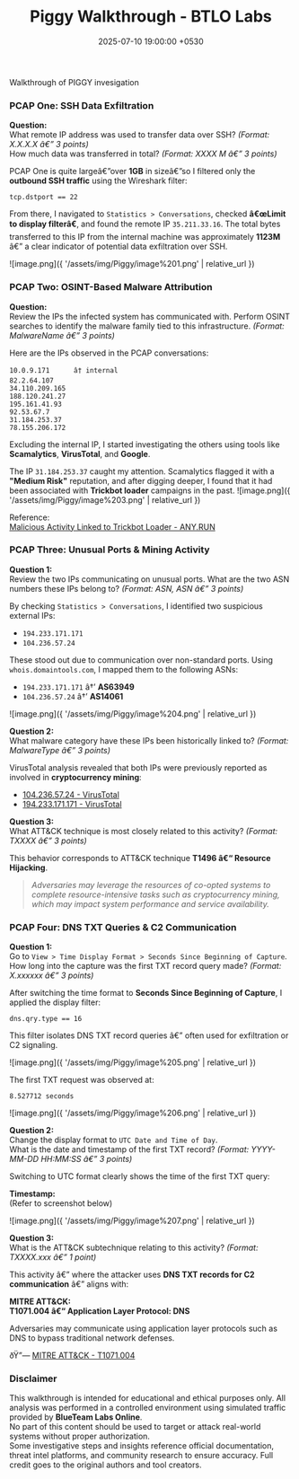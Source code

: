 ﻿---
title: Piggy Walkthrough - BTLO Labs
date: 2025-07-10 19:00:00 +0530
categories: [blue-teaming]
tags:
- BTLO
- wireshark
- MITRE
- forensics
---

Walkthrough of PIGGY invesigation

### PCAP One: SSH Data Exfiltration

**Question:**  
What remote IP address was used to transfer data over SSH? *(Format: X.X.X.X â€” 3 points)*  
How much data was transferred in total? *(Format: XXXX M â€” 3 points)*

PCAP One is quite largeâ€”over **1GB** in sizeâ€”so I filtered only the **outbound SSH traffic** using the Wireshark filter:

```wireshark
tcp.dstport == 22
```

From there, I navigated to `Statistics > Conversations`, checked **â€œLimit to display filterâ€**, and found the remote IP `35.211.33.16`. The total bytes transferred to this IP from the internal machine was approximately **1123M** â€” a clear indicator of potential data exfiltration over SSH.

![image.png]({ '/assets/img/Piggy/image%201.png' | relative_url })


### PCAP Two: OSINT-Based Malware Attribution

**Question:**  
Review the IPs the infected system has communicated with. Perform OSINT searches to identify the malware family tied to this infrastructure. *(Format: MalwareName â€” 3 points)*

Here are the IPs observed in the PCAP conversations:

```plaintext
10.0.9.171      â† internal
82.2.64.107
34.110.209.165
188.120.241.27
195.161.41.93
92.53.67.7
31.184.253.37
78.155.206.172
```

Excluding the internal IP, I started investigating the others using tools like **Scamalytics**, **VirusTotal**, and **Google**.

The IP `31.184.253.37` caught my attention. Scamalytics flagged it with a **"Medium Risk"** reputation, and after digging deeper, I found that it had been associated with **Trickbot loader** campaigns in the past.
![image.png]({ '/assets/img/Piggy/image%203.png' | relative_url })

Reference:  
[Malicious Activity Linked to Trickbot Loader - ANY.RUN](https://any.run/report/387682995c339dd34e1b7943d7bcb84a7c1a3b538ffa10cf5a1555361a40a0fd/c066e0e9-2a69-4927-9d24-11e2888ffbf9#Network)



### PCAP Three: Unusual Ports & Mining Activity

**Question 1:**  
Review the two IPs communicating on unusual ports. What are the two ASN numbers these IPs belong to? *(Format: ASN, ASN â€” 3 points)*

By checking `Statistics > Conversations`, I identified two suspicious external IPs:

- `194.233.171.171`
- `104.236.57.24`

These stood out due to communication over non-standard ports. Using `whois.domaintools.com`, I mapped them to the following ASNs:

- `194.233.171.171` â†’ **AS63949**
- `104.236.57.24` â†’ **AS14061**

![image.png]({ '/assets/img/Piggy/image%204.png' | relative_url })

**Question 2:**  
What malware category have these IPs been historically linked to? *(Format: MalwareType â€” 3 points)*

VirusTotal analysis revealed that both IPs were previously reported as involved in **cryptocurrency mining**:

- [104.236.57.24 - VirusTotal](https://www.virustotal.com/gui/ip-address/104.236.57.24)
- [194.233.171.171 - VirusTotal](https://www.virustotal.com/gui/ip-address/194.233.171.171)

**Question 3:**  
What ATT&CK technique is most closely related to this activity? *(Format: TXXXX â€” 3 points)*

This behavior corresponds to ATT&CK technique **T1496 â€“ Resource Hijacking**.

> *Adversaries may leverage the resources of co-opted systems to complete resource-intensive tasks such as cryptocurrency mining, which may impact system performance and service availability.*


###  PCAP Four: DNS TXT Queries & C2 Communication

**Question 1:**  
Go to `View > Time Display Format > Seconds Since Beginning of Capture`.  
How long into the capture was the first TXT record query made? *(Format: X.xxxxxx â€” 3 points)*

After switching the time format to **Seconds Since Beginning of Capture**, I applied the display filter:

```wireshark
dns.qry.type == 16
```

This filter isolates DNS TXT record queries â€” often used for exfiltration or C2 signaling.

![image.png]({ '/assets/img/Piggy/image%205.png' | relative_url })

The first TXT request was observed at:

```
8.527712 seconds
```

![image.png]({ '/assets/img/Piggy/image%206.png' | relative_url })

**Question 2:**  
Change the display format to `UTC Date and Time of Day`.  
What is the date and timestamp of the first TXT record? *(Format: YYYY-MM-DD HH:MM:SS â€” 3 points)*

Switching to UTC format clearly shows the time of the first TXT query:

**Timestamp:**  
(Refer to screenshot below)

![image.png]({ '/assets/img/Piggy/image%207.png' | relative_url })


**Question 3:**  
What is the ATT&CK subtechnique relating to this activity? *(Format: TXXXX.xxx â€” 1 point)*

This activity â€” where the attacker uses **DNS TXT records for C2 communication** â€” aligns with:

**MITRE ATT&CK:**  
**T1071.004 â€“ Application Layer Protocol: DNS**

Adversaries may communicate using application layer protocols such as DNS to bypass traditional network defenses.

ðŸ”— [MITRE ATT&CK - T1071.004](https://attack.mitre.org/techniques/T1071/004/)

### Disclaimer
This walkthrough is intended for educational and ethical purposes only. All analysis was performed in a controlled environment using simulated traffic provided by **BlueTeam Labs Online**.  
No part of this content should be used to target or attack real-world systems without proper authorization.  
Some investigative steps and insights reference official documentation, threat intel platforms, and community research to ensure accuracy. Full credit goes to the original authors and tool creators.




